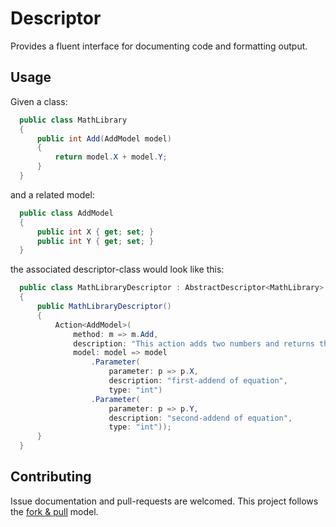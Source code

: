# Descriptor

Provides a fluent interface for documenting code and formatting output.

## Usage

Given a class:

``` csharp
  public class MathLibrary
  {
      public int Add(AddModel model)
      {
          return model.X + model.Y;
      }
  }
```

and a related model:

``` csharp
  public class AddModel
  {
      public int X { get; set; }
      public int Y { get; set; }
  }
```

the associated descriptor-class would look like this:

``` csharp
  public class MathLibraryDescriptor : AbstractDescriptor<MathLibrary>
  {
      public MathLibraryDescriptor()
      {
          Action<AddModel>(
              method: m => m.Add,
              description: "This action adds two numbers and returns the result.",
              model: model => model
                  .Parameter(
                      parameter: p => p.X,
                      description: "first-addend of equation",
                      type: "int")
                  .Parameter(
                      parameter: p => p.Y,
                      description: "second-addend of equation",
                      type: "int"));
      }
  }
```

## Contributing

Issue documentation and pull-requests are welcomed. This project follows the [fork & pull](https://help.github.com/articles/using-pull-requests/#fork--pull) model.